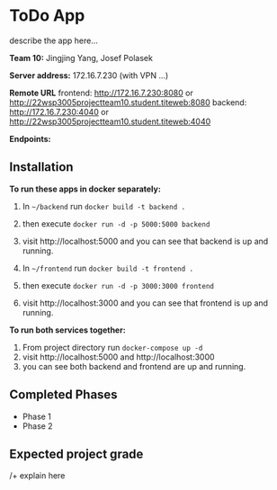 # ToDo App
describe the app here...

**Team 10:** Jingjing Yang, Josef Polasek

**Server address:** 172.16.7.230 (with VPN ...)

**Remote URL**
frontend: http://172.16.7.230:8080  or   http://22wsp3005projectteam10.student.titeweb:8080
backend: http://172.16.7.230:4040   or   http://22wsp3005projectteam10.student.titeweb:4040

**Endpoints:**


## Installation
**To run these apps in docker separately:**
1. In `~/backend` run `docker build -t backend .`
2. then execute `docker run -d -p 5000:5000 backend`
3. visit http://localhost:5000 and you can see that backend is up and running.

1. In `~/frontend` run `docker build -t frontend .`
2. then execute `docker run -d -p 3000:3000 frontend`
3. visit http://localhost:3000 and you can see that frontend is up and running.

**To run both services together:**
1. From project directory run `docker-compose up -d`
2. visit http://localhost:5000 and http://localhost:3000 
3. you can see both backend and frontend are up and running.

## Completed Phases
- Phase 1
- Phase 2

## Expected project grade
/+ explain here

